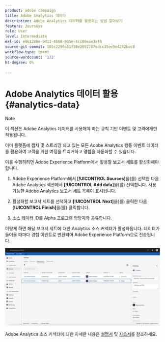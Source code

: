```yaml
---
product: adobe campaign
title: Adobe Analytics 데이터
description: Adobe Analytics 데이터를 활용하는 방법 알아보기
feature: Journeys
role: User
level: Intermediate
exl-id: e9b128be-9411-4b68-935e-4cc09eae3ef6
source-git-commit: 185c2296a51f58e2092787edcc35ee9e4242bec8
workflow-type: tm+mt
source-wordcount: '172'
ht-degree: 0%

---
```


# Adobe Analytics 데이터 활용{#analytics-data}

>[!NOTE]
>
>이 섹션은 Adobe Analytics 데이터를 사용해야 하는 규칙 기반 이벤트 및 고객에게만 적용됩니다.

이미 플랫폼에 캡처 및 스트리밍 되고 있는 모든 Adobe Analytics 행동 이벤트 데이터를 활용하여 고객을 위한 여정을 트리거하고 경험을 자동화할 수 있습니다.

이를 수행하려면 Adobe Experience Platform에서 활용할 보고서 세트를 활성화해야 합니다.

1. Adobe Experience Platform에서 **[!UICONTROL Sources]**&#x200B;을(를) 선택한 다음 Adobe Analytics 섹션에서 **[!UICONTROL Add data]**&#x200B;을(를) 선택합니다. 사용 가능한 Adobe Analytics 보고서 세트 목록이 표시됩니다.

1. 활성화할 보고서 세트를 선택하고 **[!UICONTROL Next]**&#x200B;을(를) 클릭한 다음 **[!UICONTROL Finish]**&#x200B;을(를) 클릭합니다.

1. 소스 데이터 ID를 Alpha 프로그램 담당자와 공유합니다.

이렇게 하면 해당 보고서 세트에 대한 Analytics 소스 커넥터가 활성화됩니다. 데이터가 들어올 때마다 경험 이벤트로 변환되어 Adobe Experience Platform으로 전송됩니다.

![](../assets/alpha-event9.png)

Adobe Analytics 소스 커넥터에 대한 자세한 내용은 [설명서](https://experienceleague.adobe.com/docs/experience-platform/sources/connectors/adobe-applications/analytics.html) 및 [자습서](https://experienceleague.adobe.com/docs/experience-platform/sources/ui-tutorials/create/adobe-applications/analytics.html)를 참조하세요.
